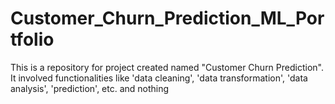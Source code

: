 # Customer_Churn_Prediction_ML_Portfolio

This is a repository for project created named "Customer Churn Prediction". It involved functionalities like 'data cleaning', 'data transformation', 'data analysis', 'prediction', etc.
and nothing

